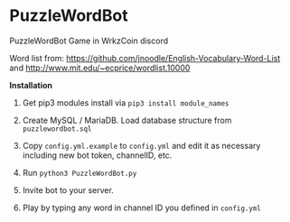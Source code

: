 # PuzzleWordBot
PuzzleWordBot Game in WrkzCoin discord

Word list from: <https://github.com/jnoodle/English-Vocabulary-Word-List> and http://www.mit.edu/~ecprice/wordlist.10000

**Installation**

1) Get pip3 modules install via `pip3 install module_names`

2) Create MySQL / MariaDB. Load database structure from `puzzlewordbot.sql`

2) Copy `config.yml.example` to `config.yml` and edit it as necessary including new bot token, channelID, etc.

3) Run `python3 PuzzleWordBot.py`

4) Invite bot to your server.

5) Play by typing any word in channel ID you defined in `config.yml`